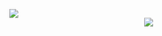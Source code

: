 <img src="http://i.imgur.com/tXmKntN.png"/>
<center><img src="http://i.imgur.com/WDZye0M.png"/></center>
